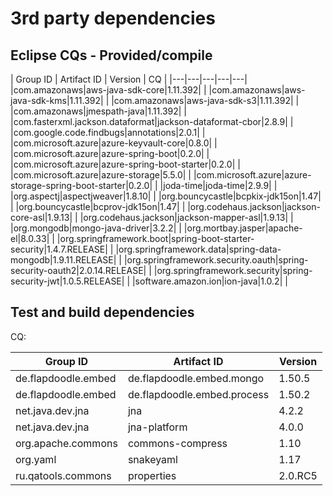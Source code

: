 # 3rd party dependencies

## Eclipse CQs - Provided/compile

| Group ID  | Artifact ID  | Version  | CQ  |
|---|---|---|---|---|
|com.amazonaws|aws-java-sdk-core|1.11.392| []() |
|com.amazonaws|aws-java-sdk-kms|1.11.392| []() |
|com.amazonaws|aws-java-sdk-s3|1.11.392| []() |
|com.amazonaws|jmespath-java|1.11.392| []() |
|com.fasterxml.jackson.dataformat|jackson-dataformat-cbor|2.8.9| []() |
|com.google.code.findbugs|annotations|2.0.1| []() |
|com.microsoft.azure|azure-keyvault-core|0.8.0| []() |
|com.microsoft.azure|azure-spring-boot|0.2.0| []() |
|com.microsoft.azure|azure-spring-boot-starter|0.2.0| []() |
|com.microsoft.azure|azure-storage|5.5.0| []() |
|com.microsoft.azure|azure-storage-spring-boot-starter|0.2.0| []() |
|joda-time|joda-time|2.9.9| []() |
|org.aspectj|aspectjweaver|1.8.10| []() |
|org.bouncycastle|bcpkix-jdk15on|1.47| []() |
|org.bouncycastle|bcprov-jdk15on|1.47| []() |
|org.codehaus.jackson|jackson-core-asl|1.9.13| []() |
|org.codehaus.jackson|jackson-mapper-asl|1.9.13| []() |
|org.mongodb|mongo-java-driver|3.2.2| []() |
|org.mortbay.jasper|apache-el|8.0.33| []() |
|org.springframework.boot|spring-boot-starter-security|1.4.7.RELEASE| []() |
|org.springframework.data|spring-data-mongodb|1.9.11.RELEASE| []() |
|org.springframework.security.oauth|spring-security-oauth2|2.0.14.RELEASE| []() |
|org.springframework.security|spring-security-jwt|1.0.5.RELEASE| []() |
|software.amazon.ion|ion-java|1.0.2| []() |

## Test and build dependencies

CQ: 

| Group ID  | Artifact ID  | Version  |
|---|---|---|
|de.flapdoodle.embed|de.flapdoodle.embed.mongo|1.50.5| |
|de.flapdoodle.embed|de.flapdoodle.embed.process|1.50.2| |
|net.java.dev.jna|jna|4.2.2| |
|net.java.dev.jna|jna-platform|4.0.0| |
|org.apache.commons|commons-compress|1.10| |
|org.yaml|snakeyaml|1.17| |
|ru.qatools.commons|properties|2.0.RC5| |
